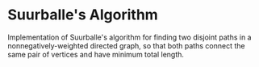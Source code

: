 # Suurballe's Algorithm

Implementation of Suurballe's algorithm for finding two disjoint paths in a nonnegatively-weighted directed graph, so that both paths connect the same pair of vertices and have minimum total length.
